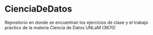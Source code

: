 # CienciaDeDatos
Repositorio en donde se encuentran los ejercicios de clase y el trabajo práctico de la materia Ciencia de Datos UNLaM (3670)
